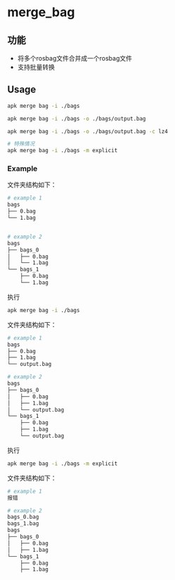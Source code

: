# merge_bag

## 功能

- 将多个rosbag文件合并成一个rosbag文件
- 支持批量转换

## Usage

```bash
apk merge bag -i ./bags

apk merge bag -i ./bags -o ./bags/output.bag

apk merge bag -i ./bags -o ./bags/output.bag -c lz4

# 特殊情况
apk merge bag -i ./bags -m explicit
```

### Example

文件夹结构如下：

```bash
# example 1
bags
├── 0.bag
└── 1.bag


# example 2
bags
├── bags_0
│   ├── 0.bag
│   └── 1.bag
└── bags_1
    ├── 0.bag
    └── 1.bag
```

执行

```bash
apk merge bag -i ./bags
```

文件夹结构如下：

```bash
# example 1
bags
├── 0.bag
├── 1.bag
└── output.bag

# example 2
bags
├── bags_0
│   ├── 0.bag
│   ├── 1.bag
│   └── output.bag
└── bags_1
    ├── 0.bag
    ├── 1.bag
    └── output.bag
```

执行

```bash
apk merge bag -i ./bags -m explicit
```

文件夹结构如下：

```bash
# example 1
报错

# example 2
bags_0.bag
bags_1.bag
bags
├── bags_0
│   ├── 0.bag
│   ├── 1.bag
└── bags_1
    ├── 0.bag
    ├── 1.bag
```
